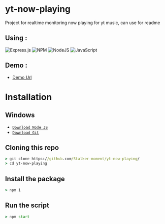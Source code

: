 # yt-now-playing
Project for realtime monitoring now playing for yt music, can use for readme

## Using :
![Express.js](https://img.shields.io/badge/express.js-%23404d59.svg?style=for-the-badge&logo=express&logoColor=%2361DAFB) ![NPM](https://img.shields.io/badge/NPM-%23CB3837.svg?style=for-the-badge&logo=npm&logoColor=white) ![NodeJS](https://img.shields.io/badge/node.js-6DA55F?style=for-the-badge&logo=node.js&logoColor=white)	![JavaScript](https://img.shields.io/badge/javascript-%23323330.svg?style=for-the-badge&logo=javascript&logoColor=%23F7DF1E)

## Demo :
- [Demo Url](https://ytnow.tierkun.my.id/api/ytmusic?background_color=0d1117&border_color=ffffff)

# Installation

## Windows
* [`Download Node JS`](https://nodejs.org/en/download/)
* [`Download Git`](https://git-scm.com/download/win)

## Cloning this repo
```cmd
> git clone https://github.com/Stalker-moment/yt-now-playing/
> cd yt-now-playing
```

## Install the package
```cmd
> npm i
```

## Run the script
```cmd
> npm start
```
